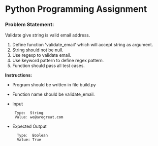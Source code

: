 # Python Programming Assignment

### Problem Statement:

Validate give string is valid email address.
1. Define function 'validate_email' which will accept string as argument.
2. String should not be null.
3. Use regexp to validate email.
4. Use keyword pattern to define regex pattern.
5. Function should pass all test cases.


**Instructions:**
* Program should be written in file build.py
* Function name should be validate_email.
* Input 
      
       Type:  String
       Value: we@aregreat.com
       
* Expected Output

        Type:  Boolean
        Value: True
